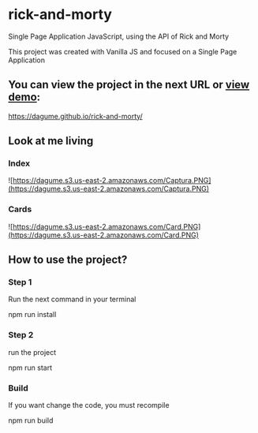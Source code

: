 # rick-and-morty
Single Page Application JavaScript, using the API of Rick and Morty

This project was created with Vanilla JS and focused on a Single Page Application

## **You can view the project in the next URL or [view demo](https://dagume.github.io/rick-and-morty/):**

https://dagume.github.io/rick-and-morty/

## **Look at me living**

### **Index**

![https://dagume.s3.us-east-2.amazonaws.com/Captura.PNG](https://dagume.s3.us-east-2.amazonaws.com/Captura.PNG)

### **Cards**

![https://dagume.s3.us-east-2.amazonaws.com/Card.PNG](https://dagume.s3.us-east-2.amazonaws.com/Card.PNG)

## **How to use the project?**

### **Step 1**

Run the next command in your terminal

npm run install

### **Step 2**

run the project

npm run start

### **Build**

If you want change the code, you must recompile

npm run build
